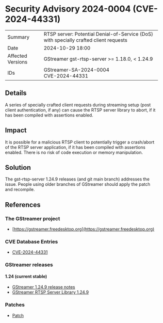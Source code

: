# Security Advisory 2024-0004 (CVE-2024-44331)

<div class="vertical-table">

|                   |     |
| ----------------- | --- |
| Summary           | RTSP server: Potential Denial-of-Service (DoS) with specially crafted client requests |
| Date              | 2024-10-29 18:00 |
| Affected Versions | GStreamer gst-rtsp-server >= 1.18.0, < 1.24.9 |
| IDs               | GStreamer-SA-2024-0004<br/>CVE-2024-44331 |

</div>

## Details

A series of specially crafted client requests during streaming setup
(post client authentication, if any) can cause the RTSP server library
to abort, if it has been compiled with assertions enabled.

## Impact

It is possible for a malicious RTSP client to potentially trigger a crash/abort
of the RTSP server application, if it has been compiled with assertions enabled.
There is no risk of code execution or memory manipulation.

## Solution

The gst-rtsp-server 1.24.9 releases (and git main branch) addresses the issue.
People using older branches of GStreamer should apply the patch and recompile.

## References

### The GStreamer project

- [https://gstreamer.freedesktop.org](https://gstreamer.freedesktop.org)

### CVE Database Entries

- [CVE-2024-44331](https://cve.mitre.org/cgi-bin/cvename.cgi?name=CVE-2024-44331)

### GStreamer releases

#### 1.24 (current stable)

- [GStreamer 1.24.9 release notes](/releases/1.24/#1.24.9)
- [GStreamer RTSP Server Library 1.24.9](/src/gst-rtsp-server/gst-rtsp-server-1.24.9.tar.xz)

### Patches

- [Patch](https://gitlab.freedesktop.org/gstreamer/gstreamer/-/merge_requests/7731.patch)
